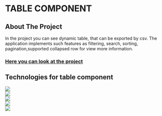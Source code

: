 # TABLE COMPONENT

## About The Project

In the project you can see dynamic table, that can be exported by csv. The application implements such features as filtering, search, sorting, pagination,supported collapsed row for view more information.

### [Here you can look at the project](https://azimka228.github.io/table-component/)

## Technologies for table component

<img src="https://img.shields.io/badge/React-20232A?style=for-the-badge&logo=react&logoColor=61DAFB" />\
<img src="https://img.shields.io/badge/TypeScript-007ACC?style=for-the-badge&logo=typescript&logoColor=white" />\
<img src="https://img.shields.io/badge/eslint-3A33D1?style=for-the-badge&logo=eslint&logoColor=white" />\
<img src="https://img.shields.io/badge/prettier-1A2C34?style=for-the-badge&logo=prettier&logoColor=F7BA3E" />\
<img src="https://img.shields.io/badge/Material%20UI-007FFF?style=for-the-badge&logo=mui&logoColor=white" />
<img src="">
